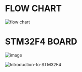 # FLOW CHART



![flow chart](https://user-images.githubusercontent.com/70704291/168468981-52b81585-2211-4e42-967f-8f651362c327.png)




# STM32F4 BOARD



![image](https://user-images.githubusercontent.com/70704291/168469233-2648b8af-7076-4fa5-9ee4-f6799168c227.png)





![Introduction-to-STM32F4](https://user-images.githubusercontent.com/70704291/168469310-a9dd1ec5-1c93-4654-93a5-b2866ad0c24d.jpg)
